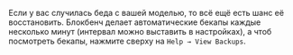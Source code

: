 Если у вас случилась беда с вашей моделью, то всё ещё есть шанс её восстановить. Блокбенч делает автоматические бекапы каждые несколько минут (интервал можно выставить в настройках), а чтоб посмотреть бекапы, нажмите сверху на `Help → View Backups`.